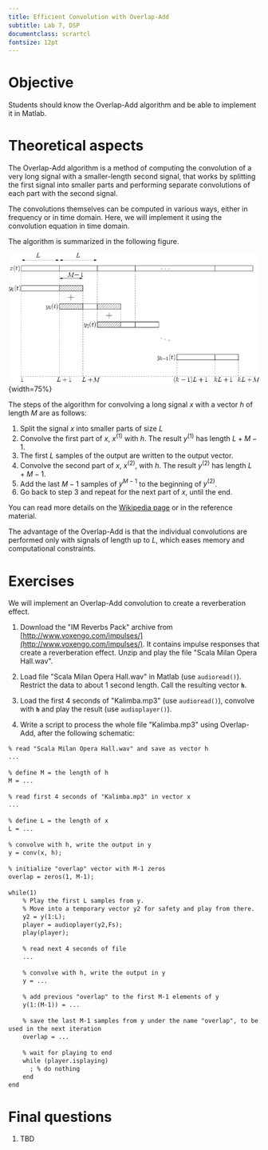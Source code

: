```yaml
---
title: Efficient Convolution with Overlap-Add
subtitle: Lab 7, DSP
documentclass: scrartcl
fontsize: 12pt
---
```


# Objective

Students should know the Overlap-Add algorithm and be able to implement it 
in Matlab.

# Theoretical aspects

The Overlap-Add algorithm is a method of computing the convolution of
a very long signal with a smaller-length second signal, that works by splitting
the first signal into smaller parts and performing separate convolutions of each part
with the second signal.

The convolutions themselves can be computed in various ways, either in
frequency or in time domain. Here, we will implement it using
the convolution equation in time domain.

The algorithm is summarized in the following figure.

![Overlap Add principle [wikipedia.org]](img/L7_OverlapAdd.png){width=75%}

The steps of the algorithm for convolving a long signal $x$ with a vector $h$
of length $M$ are as follows:

  1. Split the signal $x$ into smaller parts of size $L$
  2. Convolve the first part of $x$, $x^{(1)}$ with $h$. The result $y^{(1)}$ has length $L + M - 1$.
  3. The first $L$ samples of the output are written to the output vector.
  4. Convolve the second part of $x$, $x^{(2)}$, with $h$. The result $y^{(2)}$ has length $L + M - 1$.
  5. Add the last $M-1$ samples of $y^{M-1}$ to the beginning of $y^{(2)}$.
  6. Go back to step 3 and repeat for the next part of $x$, until the end.

You can read more details on the [Wikipedia page](https://en.wikipedia.org/wiki/Overlap%E2%80%93add_method)
or in the reference material.

The advantage of the Overlap-Add is that the individual convolutions are performed
only with signals of length up to $L$, which eases memory and computational constraints.

# Exercises

We will implement an Overlap-Add convolution to create a reverberation effect.

1. Download the "IM Reverbs Pack" archive from [http://www.voxengo.com/impulses/](http://www.voxengo.com/impulses/).
It contains impulse responses that create a reverberation effect. Unzip and play the file "Scala Milan Opera Hall.wav".

2. Load file "Scala Milan Opera Hall.wav" in Matlab (use `audioread()`). Restrict the data to about 1 second length.
Call the resulting vector **`h`**.

3. Load the first 4 seconds of "Kalimba.mp3" (use `audioread()`), convolve with **`h`** and play the result (use `audioplayer()`).

4. Write a script to process the whole file "Kalimba.mp3" using Overlap-Add, after the following schematic:

```
% read "Scala Milan Opera Hall.wav" and save as vector h
...

% define M = the length of h 
M = ...

% read first 4 seconds of "Kalimba.mp3" in vector x
...

% define L = the length of x
L = ...

% convolve with h, write the output in y
y = conv(x, h);

% initialize "overlap" vector with M-1 zeros
overlap = zeros(1, M-1);

while(1)
    % Play the first L samples from y.
    % Move into a temporary vector y2 for safety and play from there.
    y2 = y(1:L);
    player = audioplayer(y2,Fs);
    play(player);
    
    % read next 4 seconds of file
    ...
        
    % convolve with h, write the output in y
    y = ...
    
    % add previous "overlap" to the first M-1 elements of y
    y(1:(M-1)) = ...
    
    % save the last M-1 samples from y under the name "overlap", to be used in the next iteration
    overlap = ...
    
    % wait for playing to end
    while (player.isplaying)
      ; % do nothing
    end
end

```

# Final questions


1. TBD
